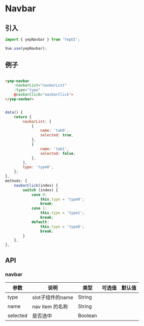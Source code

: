 # Navbar


## 引入

```javascript
import { yepNavbar } from 'YepUI';

Vue.use(yepNavbar);

```

## 例子

```html

<yep-navbar 
    :navbarList="navbarList" 
    :type="type" 
    @navbarClick="navbarClick">
</yep-navbar>

```

```js

data() {
    return {
        navbarList: [
            {
                name: 'tab0',
                selected: true,
            },
            {
                name: 'tab1',
                selected: false,
            },
        ],
        type: 'type0',
    };
},
methods: {
    navbarClick(index) {
        switch (index) {
            case 0:
                this.type = 'type0';
                break;
            case 1:
                this.type = 'type1';
                break;
            default:
                this.type = 'type0';
                break;
        }
    },
},

```

## API

### navbar

| 参数 | 说明 | 类型 | 可选值 | 默认值 |
|------|-------|---------|-------|--------|
| type | slot子组件的name | String | |  |
| name | nav item 的名称 | String | |  |
| selected | 是否选中 | Boolean | |  |

